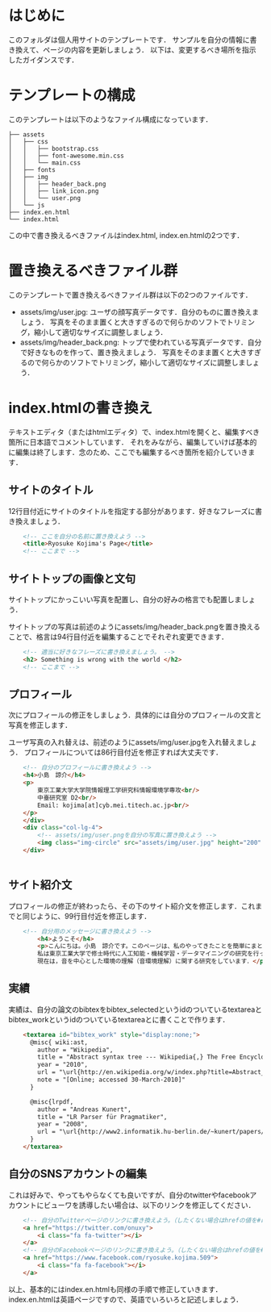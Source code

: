 # はじめに

このフォルダは個人用サイトのテンプレートです．
サンプルを自分の情報に書き換えて、ページの内容を更新しましょう．
以下は、変更するべき場所を指示したガイダンスです．

# テンプレートの構成

このテンプレートは以下のようなファイル構成になっています．

```
├── assets
│   ├── css
│   │   ├── bootstrap.css
│   │   ├── font-awesome.min.css
│   │   └── main.css
│   ├── fonts
│   ├── img
│   │   ├── header_back.png
│   │   ├── link_icon.png
│   │   └── user.png
│   └── js
├── index.en.html
└── index.html
```

この中で書き換えるべきファイルはindex.html, index.en.htmlの2つです．

# 置き換えるべきファイル群

このテンプレートで置き換えるべきファイル群は以下の2つのファイルです．

* assets/img/user.jpg: ユーザの顔写真データです．自分のものに置き換えましょう．
写真をそのまま置くと大きすぎるので何らかのソフトでトリミング，縮小して適切なサイズに調整しましょう．
* assets/img/header_back.png: トップで使われている写真データです．自分で好きなものを作って、置き換えましょう．
写真をそのまま置くと大きすぎるので何らかのソフトでトリミング，縮小して適切なサイズに調整しましょう．

# index.htmlの書き換え

テキストエディタ（またはhtmlエディタ）で、index.htmlを開くと、編集すべき箇所に日本語でコメントしています．
それをみながら、編集していけば基本的に編集は終了します．念のため、ここでも編集するべき箇所を紹介していきます．

## サイトのタイトル

12行目付近にサイトのタイトルを指定する部分があります．好きなフレーズに書き換えましょう．

```html
	<!-- ここを自分の名前に置き換えよう -->
	<title>Ryosuke Kojima's Page</title>
	<!-- ここまで -->
```

## サイトトップの画像と文句

サイトトップにかっこいい写真を配置し、自分の好みの格言でも配置しましょう．

サイトトップの写真は前述のようにassets/img/header_back.pngを置き換えることで、格言は94行目付近を編集することでそれぞれ変更できます．

```html
	<!-- 適当に好きなフレーズに書き換えましょう。 -->
	<h2> Something is wrong with the world </h2>
	<!-- ここまで -->
```

## プロフィール

次にプロフィールの修正をしましょう．具体的には自分のプロフィールの文言と写真を修正します．

ユーザ写真の入れ替えは、前述のようにassets/img/user.jpgを入れ替えましょう．
プロフィールについては86行目付近を修正すれば大丈夫です．

```html
	<!-- 自分のプロフィールに書き換えよう -->
	<h4>小島　諒介</h4>
	<p>
		東京工業大学大学院情報理工学研究科情報環境学専攻<br/>
		中臺研究室 D2<br/>
		Email: kojima[at]cyb.mei.titech.ac.jp<br/>
	</p>
	</div>
	<div class="col-lg-4">
		<!-- assets/img/user.pngを自分の写真に置き換えよう -->
		<img class="img-circle" src="assets/img/user.jpg" height="200" width="200">
	</div>
	
```

## サイト紹介文

プロフィールの修正が終わったら、その下のサイト紹介文を修正します．これまでと同じように、99行目付近を修正します．

```html
	<!-- 自分用のメッセージに書き換えよう -->
		<h4>ようこそ</h4>
		<p>こんにちは。小島　諒介です。このページは、私のやってきたことを簡単にまとめています。
		私は東京工業大学で修士時代に人工知能・機械学習・データマイニングの研究を行っていました．
		現在は，音を中心とした環境の理解（音環境理解）に関する研究をしています．</p>
```	

## 実績

実績は、自分の論文のbibtexをbibtex_selectedというidのついているtextareaとbibtex_workというidのついているtextareaとに書くことで作ります．

```html
	<textarea id="bibtex_work" style="display:none;">
	  @misc{ wiki:ast,
	    author = "Wikipedia",
	    title = "Abstract syntax tree --- Wikipedia{,} The Free Encyclopedia",
	    year = "2010",
	    url = "\url{http://en.wikipedia.org/w/index.php?title=Abstract_syntax_tree&oldid=351440895}",
	    note = "[Online; accessed 30-March-2010]"
	  }

	  @misc{lrpdf,
	    author = "Andreas Kunert",
	    title = "LR Parser für Pragmatiker",
	    year = "2008",
	    url = "\url{http://www2.informatik.hu-berlin.de/~kunert/papers/lr-analyse/}"
	  }
	</textarea>
```

## 自分のSNSアカウントの編集

これは好みで、やってもやらなくても良いですが、自分のtwitterやfacebookアカウントにビューワを誘導したい場合は、以下のリンクを修正してください．

```html
	<!-- 自分のTwitterページのリンクに書き換えよう。（したくない場合はhrefの値を#にしましょう） -->
	<a href="https://twitter.com/onuxy">
		<i class="fa fa-twitter"></i>
	</a>
	<!-- 自分のFacebookページのリンクに書き換えよう。（したくない場合はhrefの値を#にしましょう） -->
	<a href="https://www.facebook.com/ryosuke.kojima.509">
		<i class="fa fa-facebook"></i>
	</a>

```

以上、基本的にはindex.en.htmlも同様の手順で修正していきます．index.en.htmlは英語ページですので、英語でいろいろと記述しましょう．










